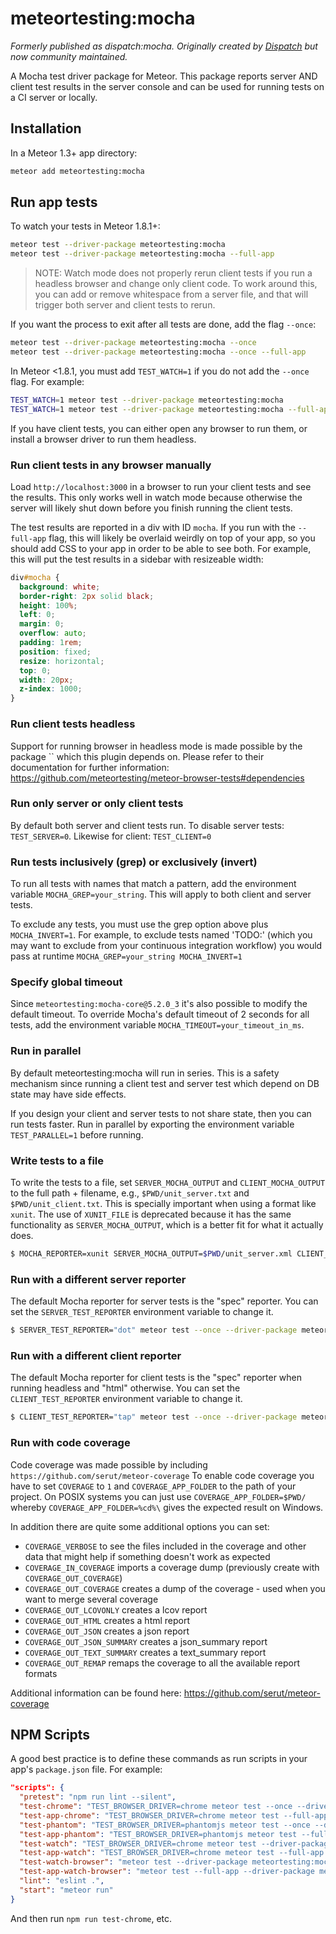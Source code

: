 # meteortesting:mocha

_Formerly published as dispatch:mocha. Originally created by [Dispatch](http://www.dispatch.me/) but now community maintained._

A Mocha test driver package for Meteor. This package reports server AND client test results in the server console and can be used for running tests on a CI server or locally.

## Installation

In a Meteor 1.3+ app directory:

```bash
meteor add meteortesting:mocha
```

## Run app tests

To watch your tests in Meteor 1.8.1+:

```bash
meteor test --driver-package meteortesting:mocha
meteor test --driver-package meteortesting:mocha --full-app
```

> NOTE: Watch mode does not properly rerun client tests if you run a headless browser and change only client code. To work around this, you can add or remove whitespace from a server file, and that will trigger both server and client tests to rerun.

If you want the process to exit after all tests are done, add the flag `--once`:

```bash
meteor test --driver-package meteortesting:mocha --once
meteor test --driver-package meteortesting:mocha --once --full-app
```

In Meteor <1.8.1, you must add `TEST_WATCH=1` if you do not add the `--once` flag. For example:

```bash
TEST_WATCH=1 meteor test --driver-package meteortesting:mocha
TEST_WATCH=1 meteor test --driver-package meteortesting:mocha --full-app
```

If you have client tests, you can either open any browser to run them, or install a browser driver to run them headless.

### Run client tests in any browser manually

Load `http://localhost:3000` in a browser to run your client tests and see the results. This only works well in watch mode because otherwise the server will likely shut down before you finish running the client tests.

The test results are reported in a div with ID `mocha`. If you run with the `--full-app` flag, this will likely be overlaid weirdly on top of your app, so you should add CSS to your app in order to be able to see both. For example, this will put the test results in a sidebar with resizeable width:

```css
div#mocha {
  background: white;
  border-right: 2px solid black;
  height: 100%;
  left: 0;
  margin: 0;
  overflow: auto;
  padding: 1rem;
  position: fixed;
  resize: horizontal;
  top: 0;
  width: 20px;
  z-index: 1000;
}
```

### Run client tests headless

Support for running browser in headless mode is made possible by the package `` which this plugin depends on. Please refer to their documentation for further information: https://github.com/meteortesting/meteor-browser-tests#dependencies

### Run only server or only client tests

By default both server and client tests run. To disable server tests: `TEST_SERVER=0`. Likewise for client: `TEST_CLIENT=0`

### Run tests inclusively (grep) or exclusively (invert)

To run all tests with names that match a pattern, add the environment variable `MOCHA_GREP=your_string`. This will apply to both client and server tests.

To exclude any tests, you must use the grep option above plus `MOCHA_INVERT=1`. For example, to exclude tests named 'TODO:' (which you may want to exclude from your continuous integration workflow) you would pass at runtime `MOCHA_GREP=your_string MOCHA_INVERT=1`

### Specify global timeout

Since `meteortesting:mocha-core@5.2.0_3` it's also possible to modify the default timeout. To override Mocha's default timeout of 2 seconds for all tests, add the environment variable `MOCHA_TIMEOUT=your_timeout_in_ms`.

### Run in parallel

By default meteortesting:mocha will run in series. This is a safety mechanism since running a client test and server test which depend on DB state may have side effects.

If you design your client and server tests to not share state, then you can run tests faster. Run in parallel by exporting the environment variable `TEST_PARALLEL=1` before running.

### Write tests to a file

To write the tests to a file, set `SERVER_MOCHA_OUTPUT` and `CLIENT_MOCHA_OUTPUT` to the full path + filename, e.g., `$PWD/unit_server.txt` and `$PWD/unit_client.txt`. This is specially important when using a format like `xunit`. The use of `XUNIT_FILE` is deprecated because it has the same functionality as `SERVER_MOCHA_OUTPUT`, which is a better fit for what it actually does.

```bash
$ MOCHA_REPORTER=xunit SERVER_MOCHA_OUTPUT=$PWD/unit_server.xml CLIENT_MOCHA_OUTPUT=$PWD/unit_client.xml meteor test --once --driver-package meteortesting:mocha
```

### Run with a different server reporter

The default Mocha reporter for server tests is the "spec" reporter. You can set the `SERVER_TEST_REPORTER` environment variable to change it.

```bash
$ SERVER_TEST_REPORTER="dot" meteor test --once --driver-package meteortesting:mocha
```

### Run with a different client reporter

The default Mocha reporter for client tests is the "spec" reporter when running headless and "html" otherwise. You can set the `CLIENT_TEST_REPORTER` environment variable to change it.

```bash
$ CLIENT_TEST_REPORTER="tap" meteor test --once --driver-package meteortesting:mocha
```

### Run with code coverage

Code coverage was made possible by including `https://github.com/serut/meteor-coverage`
To enable code coverage you have to set `COVERAGE` to `1` and `COVERAGE_APP_FOLDER` to the path of your project. On POSIX systems you can just use `COVERAGE_APP_FOLDER=$PWD/` whereby `COVERAGE_APP_FOLDER=%cd%\` gives the expected result on Windows.

In addition there are quite some additional options you can set:

* `COVERAGE_VERBOSE` to see the files included in the coverage and other data that might help if something doesn't work as expected
* `COVERAGE_IN_COVERAGE` imports a coverage dump (previously create with `COVERAGE_OUT_COVERAGE`)
* `COVERAGE_OUT_COVERAGE` creates a dump of the coverage - used when you want to merge several coverage
* `COVERAGE_OUT_LCOVONLY` creates a lcov report
* `COVERAGE_OUT_HTML` creates a html report
* `COVERAGE_OUT_JSON` creates a json report
* `COVERAGE_OUT_JSON_SUMMARY` creates a json_summary report
* `COVERAGE_OUT_TEXT_SUMMARY` creates a text_summary report
* `COVERAGE_OUT_REMAP` remaps the coverage to all the available report formats

Additional information can be found here: https://github.com/serut/meteor-coverage

## NPM Scripts

A good best practice is to define these commands as run scripts in your app's `package.json` file. For example:

```json
"scripts": {
  "pretest": "npm run lint --silent",
  "test-chrome": "TEST_BROWSER_DRIVER=chrome meteor test --once --driver-package meteortesting:mocha",
  "test-app-chrome": "TEST_BROWSER_DRIVER=chrome meteor test --full-app --once --driver-package meteortesting:mocha",
  "test-phantom": "TEST_BROWSER_DRIVER=phantomjs meteor test --once --driver-package meteortesting:mocha",
  "test-app-phantom": "TEST_BROWSER_DRIVER=phantomjs meteor test --full-app --once --driver-package meteortesting:mocha",
  "test-watch": "TEST_BROWSER_DRIVER=chrome meteor test --driver-package meteortesting:mocha",
  "test-app-watch": "TEST_BROWSER_DRIVER=chrome meteor test --full-app --driver-package meteortesting:mocha",
  "test-watch-browser": "meteor test --driver-package meteortesting:mocha",
  "test-app-watch-browser": "meteor test --full-app --driver-package meteortesting:mocha",
  "lint": "eslint .",
  "start": "meteor run"
}
```

And then run `npm run test-chrome`, etc.
